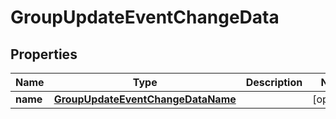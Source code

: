 
# GroupUpdateEventChangeData

## Properties
Name | Type | Description | Notes
------------ | ------------- | ------------- | -------------
**name** | [**GroupUpdateEventChangeDataName**](GroupUpdateEventChangeDataName.md) |  |  [optional]



